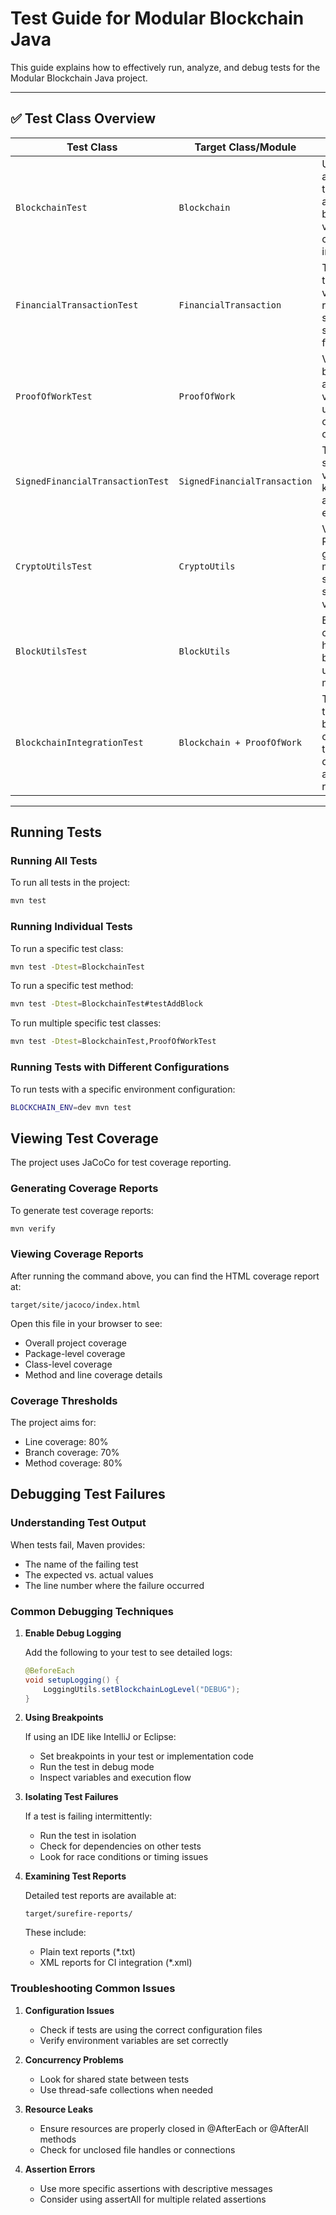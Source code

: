 # Test Guide for Modular Blockchain Java

This guide explains how to effectively run, analyze, and debug tests for the Modular Blockchain Java project.

---

## ✅ Test Class Overview

| **Test Class**                     | **Target Class/Module**            | **Purpose**                                                                 |
|-----------------------------------|------------------------------------|-----------------------------------------------------------------------------|
| `BlockchainTest`                  | `Blockchain`                       | Unit tests for adding transactions, adding blocks, and validating chain integrity. |
| `FinancialTransactionTest`       | `FinancialTransaction`             | Tests transaction validation rules and summary string formatting.          |
| `ProofOfWorkTest`                | `ProofOfWork`                      | Verifies block mining and block validation using proof-of-work consensus.  |
| `SignedFinancialTransactionTest` | `SignedFinancialTransaction`       | Tests digital signature verification, key binding, and validity enforcement. |
| `CryptoUtilsTest`                | `CryptoUtils`                      | Validates RSA key generation, message signing, and signature verification. |
| `BlockUtilsTest`                 | `BlockUtils`                       | Ensures consistent hashing of blocks using utility methods.                |
| `BlockchainIntegrationTest`      | `Blockchain + ProofOfWork`         | Tests end-to-end blockchain operations, tampering detection, and chain robustness. |

---

## Running Tests

### Running All Tests

To run all tests in the project:

```bash
mvn test
```

### Running Individual Tests

To run a specific test class:

```bash
mvn test -Dtest=BlockchainTest
```

To run a specific test method:

```bash
mvn test -Dtest=BlockchainTest#testAddBlock
```

To run multiple specific test classes:

```bash
mvn test -Dtest=BlockchainTest,ProofOfWorkTest
```

### Running Tests with Different Configurations

To run tests with a specific environment configuration:

```bash
BLOCKCHAIN_ENV=dev mvn test
```

## Viewing Test Coverage

The project uses JaCoCo for test coverage reporting.

### Generating Coverage Reports

To generate test coverage reports:

```bash
mvn verify
```

### Viewing Coverage Reports

After running the command above, you can find the HTML coverage report at:

```
target/site/jacoco/index.html
```

Open this file in your browser to see:

- Overall project coverage
- Package-level coverage
- Class-level coverage
- Method and line coverage details

### Coverage Thresholds

The project aims for:
- Line coverage: 80%
- Branch coverage: 70%
- Method coverage: 80%

## Debugging Test Failures

### Understanding Test Output

When tests fail, Maven provides:
- The name of the failing test
- The expected vs. actual values
- The line number where the failure occurred

### Common Debugging Techniques

1. **Enable Debug Logging**

   Add the following to your test to see detailed logs:

   ```java
   @BeforeEach
   void setupLogging() {
       LoggingUtils.setBlockchainLogLevel("DEBUG");
   }
   ```

2. **Using Breakpoints**

   If using an IDE like IntelliJ or Eclipse:
   - Set breakpoints in your test or implementation code
   - Run the test in debug mode
   - Inspect variables and execution flow

3. **Isolating Test Failures**

   If a test is failing intermittently:
   - Run the test in isolation
   - Check for dependencies on other tests
   - Look for race conditions or timing issues

4. **Examining Test Reports**

   Detailed test reports are available at:

   ```
   target/surefire-reports/
   ```

   These include:
   - Plain text reports (*.txt)
   - XML reports for CI integration (*.xml)

### Troubleshooting Common Issues

1. **Configuration Issues**
   - Check if tests are using the correct configuration files
   - Verify environment variables are set correctly

2. **Concurrency Problems**
   - Look for shared state between tests
   - Use thread-safe collections when needed

3. **Resource Leaks**
   - Ensure resources are properly closed in @AfterEach or @AfterAll methods
   - Check for unclosed file handles or connections

4. **Assertion Errors**
   - Use more specific assertions with descriptive messages
   - Consider using assertAll for multiple related assertions